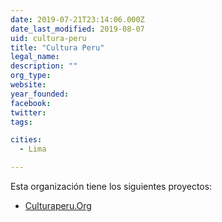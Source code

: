 ```yaml
---
date: 2019-07-21T23:14:06.000Z
date_last_modified: 2019-08-07
uid: cultura-peru
title: "Cultura Peru"
legal_name: 
description: ""
org_type: 
website: 
year_founded: 
facebook: 
twitter: 
tags:

cities: 
  - Lima

---
```


Esta organización tiene los siguientes proyectos:

- [Culturaperu.Org](/proyectos/culturaperu-org)
